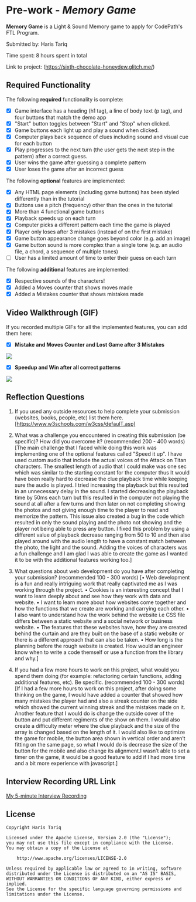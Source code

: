 # Pre-work - *Memory Game*

**Memory Game** is a Light & Sound Memory game to apply for CodePath's FTL Program. 

Submitted by: Haris Tariq

Time spent: 8 hours spent in total

Link to project: (https://sixth-chocolate-honeydew.glitch.me/)

## Required Functionality

The following **required** functionality is complete:

* [X] Game interface has a heading (h1 tag), a line of body text (p tag), and four buttons that match the demo app
* [X] "Start" button toggles between "Start" and "Stop" when clicked. 
* [X] Game buttons each light up and play a sound when clicked. 
* [X] Computer plays back sequence of clues including sound and visual cue for each button
* [X] Play progresses to the next turn (the user gets the next step in the pattern) after a correct guess. 
* [X] User wins the game after guessing a complete pattern
* [X] User loses the game after an incorrect guess

The following **optional** features are implemented:

* [X] Any HTML page elements (including game buttons) has been styled differently than in the tutorial
* [X] Buttons use a pitch (frequency) other than the ones in the tutorial
* [X] More than 4 functional game buttons
* [X] Playback speeds up on each turn
* [X] Computer picks a different pattern each time the game is played
* [X] Player only loses after 3 mistakes (instead of on the first mistake)
* [X] Game button appearance change goes beyond color (e.g. add an image)
* [X] Game button sound is more complex than a single tone (e.g. an audio file, a chord, a sequence of multiple tones)
* [ ] User has a limited amount of time to enter their guess on each turn

The following **additional** features are implemented:

- [X] Respective sounds of the characters!
- [X] Added a Moves counter that shows moves made
- [X] Added a Mistakes counter that shows mistakes made

## Video Walkthrough (GIF)

If you recorded multiple GIFs for all the implemented features, you can add them here:


* [X] **Mistake and Moves Counter and Lost Game after 3 Mistakes**

![](http://g.recordit.co/0JmU5D1MBt.gif)

* [X] **Speedup and Win after all correct patterns**

![](http://g.recordit.co/o0cIIRi2uM.gif)


## Reflection Questions
1. If you used any outside resources to help complete your submission (websites, books, people, etc) list them here. 
[https://www.w3schools.com/w3css/defaulT.asp]

2. What was a challenge you encountered in creating this submission (be specific)? How did you overcome it? (recommended 200 - 400 words) 
[The main challenge that I faced while doing this work was implementing one of the optional features called "Speed it up". I have used custom audio that include the actual voices of the Attack on Titan characters. The smallest length of audio that I could make was one sec which was similar to the starting constant for the computer thus It would have been really hard to decrease the clue playback time while keeping sure the audio is played. I tried increasing the playback but this resulted in an unnecessary delay in the sound. I started decreasing the playback time by 50ms each turn but this resulted in the computer not playing the sound at all after a few turns and then later on not completing showing the photos and not giving enough time to the player to read and memorize the pattern. This issue also created a bug in the code which resulted in only the sound playing and the photo not showing and the player not being able to press any button. I fixed this problem by using a different value of playback decrease ranging from 50 to 10 and then also played around with the audio length to have a constant match between the photo, the light and the sound. Adding the voices of characters was a fun challenge and I am glad I was able to create the game as I wanted it to be with the additional features working too.]


3. What questions about web development do you have after completing your submission? (recommended 100 - 300 words) 
[• Web development is a fun and really intriguing work that really captivated me as I was working through the project. 
• Cookies is an interesting concept that I want to learn deeply about and see how they work with data and website.
• I want to learn more about how websites come together and how the functions that we create are working and carrying each other. 
• I also want to understand how the work behind the website i.e CSS file differs between a static website and a social network or business website. 
• The features that these websites have, how they are created behind the curtain and are they built on the base of a static website or there is a different approach that can also be taken. 
• How long is the planning before the rough website is created. How would an engineer know when to write a code themself or use a function from the library and why.]

4. If you had a few more hours to work on this project, what would you spend them doing (for example: refactoring certain functions, adding additional features, etc). Be specific. (recommended 100 - 300 words) 
[If I had a few more hours to work on this project, after doing some thinking on the game, I would have added a counter that showed how many mistakes the player had and also a streak counter on the side which showed the current winning streak and the mistakes made on it. Another feature that I would do is change the outside cover of the button and put different regiments of the show on them. I would also create a difficulty meter where the clue playback and the size of the array is changed based on the length of it. I would also like to optimize the game for mobile, the button area shown in vertical order and aren’t fitting on the same page, so what I would do is decrease the size of the button for the mobile and also change its alignment.I wasn’t able to set a timer on the game, it would be a good feature to add if I had more time and a bit more experience with javascript.]



## Interview Recording URL Link

[My 5-minute Interview Recording](https://youtu.be/u0v4VNwB81c)


## License

    Copyright Haris Tariq

    Licensed under the Apache License, Version 2.0 (the "License");
    you may not use this file except in compliance with the License.
    You may obtain a copy of the License at

        http://www.apache.org/licenses/LICENSE-2.0

    Unless required by applicable law or agreed to in writing, software
    distributed under the License is distributed on an "AS IS" BASIS,
    WITHOUT WARRANTIES OR CONDITIONS OF ANY KIND, either express or implied.
    See the License for the specific language governing permissions and
    limitations under the License.
